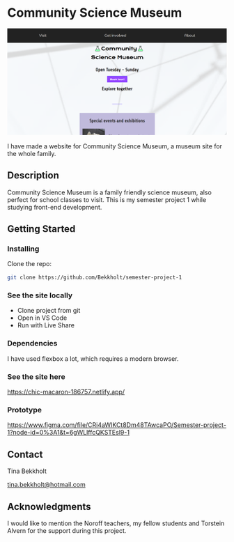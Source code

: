 # Community Science Museum

![image](/images/Screenshot%202023-05-30%20125200.png)

I have made a website for Community Science Museum, a museum site for the whole family.

## Description

Community Science Museum is a family friendly science museum, also perfect for school classes to visit. This is my semester project 1 while studying front-end development.

## Getting Started

### Installing

Clone the repo:

```bash
git clone https://github.com/Bekkholt/semester-project-1
```

### See the site locally

- Clone project from git
- Open in VS Code
- Run with Live Share

### Dependencies

I have used flexbox a lot, which requires a modern browser.

### See the site here

https://chic-macaron-186757.netlify.app/

### Prototype

https://www.figma.com/file/CRi4aWIKCt8Dm48TAwcaPO/Semester-project-1?node-id=0%3A1&t=6gWLlffcQKSTEsl9-1

## Contact

Tina Bekkholt

tina.bekkholt@hotmail.com

## Acknowledgments

I would like to mention the Noroff teachers, my fellow students and Torstein Alvern for the support during this project.
